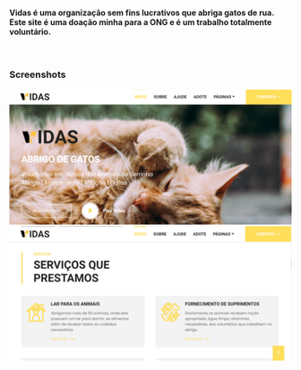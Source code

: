 
#### Vidas é uma organização sem fins lucrativos que abriga gatos de rua. Este site é uma doação minha para a ONG e é um trabalho totalmente voluntário.

<br>

### Screenshots

<img src="https://raw.githubusercontent.com/micaelmz/micaelmz/main/images/vidas/vidas-screenshot1.png">
<br>
<img src="https://raw.githubusercontent.com/micaelmz/micaelmz/main/images/vidas/vidas-screenshot2.png">
